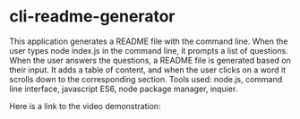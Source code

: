 # cli-readme-generator
This application generates a README file with the command line.
When the user types node index.js in the command line, it prompts a list of questions.
When the user answers the questions, a README file is generated based on their input. 
It adds a table of content, and when the user clicks on a word it scrolls down to the corresponding section.
Tools used: node.js, command line interface, javascript ES6, node package manager, inquier.

Here is a link to the video demonstration:

